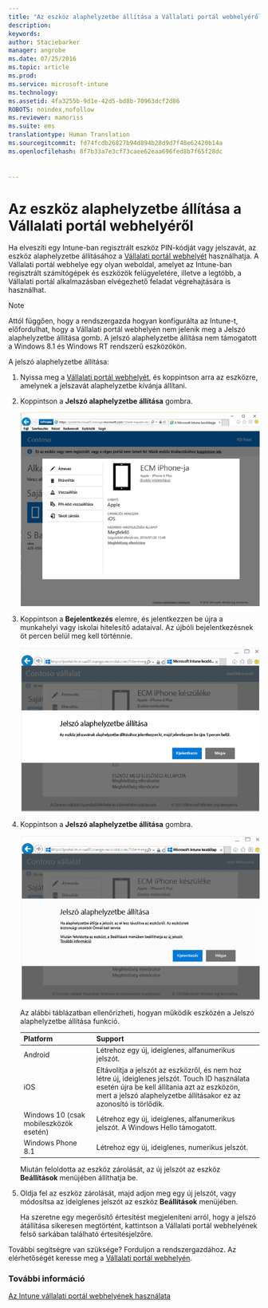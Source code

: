```yaml
---
title: "Az eszköz alaphelyzetbe állítása a Vállalati portál webhelyéről | Microsoft Intune"
description: 
keywords: 
author: Staciebarker
manager: angrobe
ms.date: 07/25/2016
ms.topic: article
ms.prod: 
ms.service: microsoft-intune
ms.technology: 
ms.assetid: 4fa3255b-9d1e-42d5-bd8b-70963dcf2d86
ROBOTS: noindex,nofollow
ms.reviewer: mamoriss
ms.suite: ems
translationtype: Human Translation
ms.sourcegitcommit: fd74fcdb26827b94d894b28d9d7f48e62420b14a
ms.openlocfilehash: 8f7b33a7e3cf73caee62eaa696fed8b7f65f28dc


---
```



# Az eszköz alaphelyzetbe állítása a Vállalati portál webhelyéről

Ha elveszíti egy Intune-ban regisztrált eszköz PIN-kódját vagy jelszavát, az eszköz alaphelyzetbe állításához a [Vállalati portál webhelyét](http://portal.manage.microsoft.com) használhatja. A Vállalati portál webhelye egy olyan weboldal, amelyet az Intune-ban regisztrált számítógépek és eszközök felügyeletére, illetve a legtöbb, a Vállalati portál alkalmazásban elvégezhető feladat végrehajtására is használhat.

> [!NOTE]
> Attól függően, hogy a rendszergazda hogyan konfigurálta az Intune-t, előfordulhat, hogy a Vállalati portál webhelyén nem jelenik meg a Jelszó alaphelyzetbe állítása gomb. A jelszó alaphelyzetbe állítása nem támogatott a Windows 8.1 és Windows RT rendszerű eszközökön.

A jelszó alaphelyzetbe állítása:

1.  Nyissa meg a [Vállalati portál webhelyét](http://portal.manage.microsoft.com), és koppintson arra az eszközre, amelynek a jelszavát alaphelyzetbe kívánja állítani.

2.  Koppintson a **Jelszó alaphelyzetbe állítása** gombra.

    ![resetp-passcode-option-on-company-portal-website](./media/iwp-screen-with-all-options.png)

3.  Koppintson a **Bejelentkezés** elemre, és jelentkezzen be újra a munkahelyi vagy iskolai hitelesítő adataival. Az újbóli bejelentkezésnek öt percen belül meg kell történnie.

    ![sign-out-sign-back-in](./media/iwp-2-sign-out.png)

4.  Koppintson a **Jelszó alaphelyzetbe állítása** gombra.

    ![tap-reset-passcode](./media/iwp-3-tap-reset-passcode-after-signin.png)

    Az alábbi táblázatban ellenőrizheti, hogyan működik eszközén a Jelszó alaphelyzetbe állítása funkció.

    |Platform|Support|
    |------------|-----------|
    |Android|Létrehoz egy új, ideiglenes, alfanumerikus jelszót.|
    |iOS|Eltávolítja a jelszót az eszközről, és nem hoz létre új, ideiglenes jelszót. Touch ID használata esetén újra be kell állítania azt az eszközön, mert a jelszó alaphelyzetbe állításakor ez az azonosító is törlődik.|
    |Windows 10 (csak mobileszközök esetén)|Létrehoz egy új, ideiglenes, alfanumerikus jelszót. A Windows Hello támogatott.|
    |Windows Phone 8.1|Létrehoz egy új, ideiglenes, numerikus jelszót.|
    Miután feloldotta az eszköz zárolását, az új jelszót az eszköz **Beállítások** menüjében állíthatja be.

5.  Oldja fel az eszköz zárolását, majd adjon meg egy új jelszót, vagy módosítsa az ideiglenes jelszót az eszköz **Beállítások** menüjében.

    Ha szeretne egy megerősítő értesítést megjeleníteni arról, hogy a jelszó átállítása sikeresen megtörtént, kattintson a Vállalati portál webhelyének felső sarkában található értesítésjelzőre.

További segítségre van szüksége? Forduljon a rendszergazdához. Az elérhetőségét keresse meg a [Vállalati portál webhelyén](http://portal.manage.microsoft.com).

### További információ
[Az Intune vállalati portál webhelyének használata](using-the-intune-company-portal-website.md)



<!--HONumber=Aug16_HO3-->


